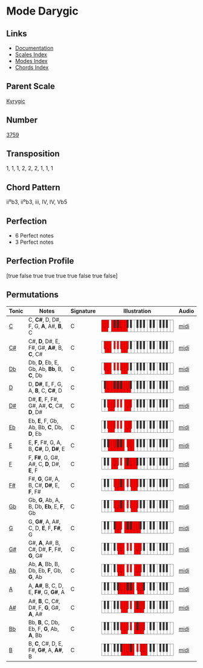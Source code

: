 # Mode Darygic

## Links

- [Documentation](README.md)
- [Scales Index](Scales.md)
- [Modes Index](Modes.md)
- [Chords Index](Chords.md)

## Parent Scale

[Kyrygic](ScaleKyrygic.md)

## Number

[3759](https://ianring.com/musictheory/scales/3759)

## Transposition

1, 1, 1, 2, 2, 2, 1, 1, 1

## Chord Pattern

ii⁰b3, ii⁰b3, iii, IV, IV, Vb5

## Perfection

- 6 Perfect notes
- 3 Perfect notes

## Perfection Profile

[true false true true true true false true false]

## Permutations

| Tonic | Notes | Signature | Illustration | Audio |
|-------|-------|-----------|--------------|-------|
| [C](ModeCNaturalDarygic.md) | C, **C#**, D, D#, F, G, **A**, A#, **B**, C | C | ![CNaturalDarygic](ModeCNaturalDarygic.png) | [midi](https://github.com/edipermadi/music/blob/main/docs/ModeCNaturalDarygic.mid?raw=true) |
| [C#](ModeCSharpDarygic.md) | C#, **D**, D#, E, F#, G#, **A#**, B, **C**, C# | C | ![CSharpDarygic](ModeCSharpDarygic.png) | [midi](https://github.com/edipermadi/music/blob/main/docs/ModeCSharpDarygic.mid?raw=true) |
| [Db](ModeDFlatDarygic.md) | Db, **D**, Eb, E, Gb, Ab, **Bb**, B, **C**, Db | C | ![DFlatDarygic](ModeDFlatDarygic.png) | [midi](https://github.com/edipermadi/music/blob/main/docs/ModeDFlatDarygic.mid?raw=true) |
| [D](ModeDNaturalDarygic.md) | D, **D#**, E, F, G, A, **B**, C, **C#**, D | C | ![DNaturalDarygic](ModeDNaturalDarygic.png) | [midi](https://github.com/edipermadi/music/blob/main/docs/ModeDNaturalDarygic.mid?raw=true) |
| [D#](ModeDSharpDarygic.md) | D#, **E**, F, F#, G#, A#, **C**, C#, **D**, D# | C | ![DSharpDarygic](ModeDSharpDarygic.png) | [midi](https://github.com/edipermadi/music/blob/main/docs/ModeDSharpDarygic.mid?raw=true) |
| [Eb](ModeEFlatDarygic.md) | Eb, **E**, F, Gb, Ab, Bb, **C**, Db, **D**, Eb | C | ![EFlatDarygic](ModeEFlatDarygic.png) | [midi](https://github.com/edipermadi/music/blob/main/docs/ModeEFlatDarygic.mid?raw=true) |
| [E](ModeENaturalDarygic.md) | E, **F**, F#, G, A, B, **C#**, D, **D#**, E | C | ![ENaturalDarygic](ModeENaturalDarygic.png) | [midi](https://github.com/edipermadi/music/blob/main/docs/ModeENaturalDarygic.mid?raw=true) |
| [F](ModeFNaturalDarygic.md) | F, **F#**, G, G#, A#, C, **D**, D#, **E**, F | C | ![FNaturalDarygic](ModeFNaturalDarygic.png) | [midi](https://github.com/edipermadi/music/blob/main/docs/ModeFNaturalDarygic.mid?raw=true) |
| [F#](ModeFSharpDarygic.md) | F#, **G**, G#, A, B, C#, **D#**, E, **F**, F# | C | ![FSharpDarygic](ModeFSharpDarygic.png) | [midi](https://github.com/edipermadi/music/blob/main/docs/ModeFSharpDarygic.mid?raw=true) |
| [Gb](ModeGFlatDarygic.md) | Gb, **G**, Ab, A, B, Db, **Eb**, E, **F**, Gb | C | ![GFlatDarygic](ModeGFlatDarygic.png) | [midi](https://github.com/edipermadi/music/blob/main/docs/ModeGFlatDarygic.mid?raw=true) |
| [G](ModeGNaturalDarygic.md) | G, **G#**, A, A#, C, D, **E**, F, **F#**, G | C | ![GNaturalDarygic](ModeGNaturalDarygic.png) | [midi](https://github.com/edipermadi/music/blob/main/docs/ModeGNaturalDarygic.mid?raw=true) |
| [G#](ModeGSharpDarygic.md) | G#, **A**, A#, B, C#, D#, **F**, F#, **G**, G# | C | ![GSharpDarygic](ModeGSharpDarygic.png) | [midi](https://github.com/edipermadi/music/blob/main/docs/ModeGSharpDarygic.mid?raw=true) |
| [Ab](ModeAFlatDarygic.md) | Ab, **A**, Bb, B, Db, Eb, **F**, Gb, **G**, Ab | C | ![AFlatDarygic](ModeAFlatDarygic.png) | [midi](https://github.com/edipermadi/music/blob/main/docs/ModeAFlatDarygic.mid?raw=true) |
| [A](ModeANaturalDarygic.md) | A, **A#**, B, C, D, E, **F#**, G, **G#**, A | C | ![ANaturalDarygic](ModeANaturalDarygic.png) | [midi](https://github.com/edipermadi/music/blob/main/docs/ModeANaturalDarygic.mid?raw=true) |
| [A#](ModeASharpDarygic.md) | A#, **B**, C, C#, D#, F, **G**, G#, **A**, A# | C | ![ASharpDarygic](ModeASharpDarygic.png) | [midi](https://github.com/edipermadi/music/blob/main/docs/ModeASharpDarygic.mid?raw=true) |
| [Bb](ModeBFlatDarygic.md) | Bb, **B**, C, Db, Eb, F, **G**, Ab, **A**, Bb | C | ![BFlatDarygic](ModeBFlatDarygic.png) | [midi](https://github.com/edipermadi/music/blob/main/docs/ModeBFlatDarygic.mid?raw=true) |
| [B](ModeBNaturalDarygic.md) | B, **C**, C#, D, E, F#, **G#**, A, **A#**, B | C | ![BNaturalDarygic](ModeBNaturalDarygic.png) | [midi](https://github.com/edipermadi/music/blob/main/docs/ModeBNaturalDarygic.mid?raw=true) |
